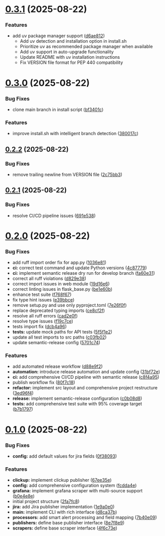 # [0.3.1](https://github.com/jStrider/grafana-publisher/compare/v0.3.0...v0.3.1) (2025-08-22)


### Features

* add uv package manager support ([d6ae812](https://github.com/jStrider/grafana-publisher/commit/d6ae812))
  - Add uv detection and installation option in install.sh
  - Prioritize uv as recommended package manager when available
  - Add uv support in auto-upgrade functionality
  - Update README with uv installation instructions
  - Fix VERSION file format for PEP 440 compatibility

# [0.3.0](https://github.com/jStrider/grafana-publisher/compare/v0.2.2...v0.3.0) (2025-08-22)


### Bug Fixes

* clone main branch in install script ([bf3401c](https://github.com/jStrider/grafana-publisher/commit/bf3401c396115c1be50bde9280ce266f93d18e58))


### Features

* improve install.sh with intelligent branch detection ([380017c](https://github.com/jStrider/grafana-publisher/commit/380017c13d3286b23100b7e0257e686e8b30d08e))

## [0.2.2](https://github.com/jStrider/grafana-publisher/compare/v0.2.1...v0.2.2) (2025-08-22)


### Bug Fixes

* remove trailing newline from VERSION file ([2c75bb3](https://github.com/jStrider/grafana-publisher/commit/2c75bb3fd1a58050fd449757cd290372b45f3eed))

## [0.2.1](https://github.com/jStrider/grafana-publisher/compare/v0.2.0...v0.2.1) (2025-08-22)


### Bug Fixes

* resolve CI/CD pipeline issues ([691e538](https://github.com/jStrider/grafana-publisher/commit/691e538328ff64642d4e855806b36ed9505c0f17))

# [0.2.0](https://github.com/jStrider/grafana-publisher/compare/v0.1.0...v0.2.0) (2025-08-22)


### Bug Fixes

* add ruff import order fix for app.py ([1036e81](https://github.com/jStrider/grafana-publisher/commit/1036e812f893419b4f0e3c59cc98e2c0c3c06bd3))
* **ci:** correct test command and update Python versions ([4c87779](https://github.com/jStrider/grafana-publisher/commit/4c87779c98f1c388bd3bb69a91fcc3e652bb9e05))
* **ci:** implement semantic release dry run for develop branch ([fa60e31](https://github.com/jStrider/grafana-publisher/commit/fa60e31e965e4b907e93bb95bceec4a009b14a1f))
* correct all ruff violations ([d829e38](https://github.com/jStrider/grafana-publisher/commit/d829e38c39f670b6c86f19b1e93f02cc859fc8de))
* correct import issues in web module ([19d16e6](https://github.com/jStrider/grafana-publisher/commit/19d16e6b3c3d47d78b3e5c1733797fb4eb0e44f0))
* correct linting issues in flask_base.py ([be1e60b](https://github.com/jStrider/grafana-publisher/commit/be1e60bccd6e456dd956bc0ff5f27fc039e64eb9))
* enhance test suite ([f768f67](https://github.com/jStrider/grafana-publisher/commit/f768f6754f1e0e1f09c08ce00d4e4c8ba3177f23))
* fix type hint issues ([e39bbce](https://github.com/jStrider/grafana-publisher/commit/e39bbce2f05e1f592f4c43fb99ec3e977ee6f907))
* remove setup.py and use only pyproject.toml ([7e26f0f](https://github.com/jStrider/grafana-publisher/commit/7e26f0ff65ea6d5c859f39c2b5fb3a6fb6c2e3d5))
* replace deprecated typing imports ([ce8cf2f](https://github.com/jStrider/grafana-publisher/commit/ce8cf2fbdbfe57c15c4bb666fb44e83e00c4e9f9))
* resolve all ruff errors ([cad2e0f](https://github.com/jStrider/grafana-publisher/commit/cad2e0f3c2c9f8dcf948e08f8c3c1e30c7797bd7))
* resolve type issues ([f19c7ce](https://github.com/jStrider/grafana-publisher/commit/f19c7cea9f2ee59f079bbba837c27d4e8f956a9e))
* tests import fix ([dcb4a96](https://github.com/jStrider/grafana-publisher/commit/dcb4a9692fc7c8a948e57adb87de8e19b96ee3e7))
* **tests:** update mock paths for API tests ([5f5f1e2](https://github.com/jStrider/grafana-publisher/commit/5f5f1e2e860e86c9acf6c087bb2d99e996b88990))
* update all test imports to src paths ([c03fb02](https://github.com/jStrider/grafana-publisher/commit/c03fb02dc2e37fb587e0c3333f03db3f088833ff))
* update semantic-release config ([5701c74](https://github.com/jStrider/grafana-publisher/commit/5701c747c75e23fa8f68f1bc858c34f2a652be83))


### Features

* add automated release workflow ([d88e9f2](https://github.com/jStrider/grafana-publisher/commit/d88e9f26e008b018c826e96d9b4e7e36f35f0f9d))
* **automation:** introduce release automation and update config ([31bf72e](https://github.com/jStrider/grafana-publisher/commit/31bf72ee0b949f15e8cbd96f2bc07e8e8c8e9abd))
* **ci:** add comprehensive CI/CD pipeline with semantic release ([c8f4a95](https://github.com/jStrider/grafana-publisher/commit/c8f4a95dc20fa2e31f656e41bb35c890c8dddc59))
* publish workflow fix ([80f7c18](https://github.com/jStrider/grafana-publisher/commit/80f7c185a89ce4dd07f4f5e70ad42b59ad0f0e10))
* **refactor:** implement src layout and comprehensive project restructure ([3ed96f4](https://github.com/jStrider/grafana-publisher/commit/3ed96f4f3e0a1cc5f8e3e4aca955c91a45e00abd))
* **release:** implement semantic-release configuration ([c0b08d8](https://github.com/jStrider/grafana-publisher/commit/c0b08d80e977a5f859a43b04e88c96e2fa7bed2b))
* **tests:** add comprehensive test suite with 95% coverage target ([b7b1797](https://github.com/jStrider/grafana-publisher/commit/b7b1797a0ac9ad3ad38b955c7fb9b7e72fdb20a7))

# [0.1.0](https://github.com/jStrider/grafana-publisher/compare/2fa7fc89f33e088ce5fa4bc326f063c9b17c2f4f...v0.1.0) (2025-08-22)


### Bug Fixes

* **config:** add default values for jira fields ([0f38093](https://github.com/jStrider/grafana-publisher/commit/0f38093fa7b5177bfea00b87a019f0de0bd55f0f))


### Features

* **clickup:** implement clickup publisher ([67ee35e](https://github.com/jStrider/grafana-publisher/commit/67ee35e582e088a90c69b079b7b44e2c0a1fbe81))
* **config:** add comprehensive configuration system ([fcdda4e](https://github.com/jStrider/grafana-publisher/commit/fcdda4e3bc8fac5a1c96f4d993c088e383b93f5a))
* **grafana:** implement grafana scraper with multi-source support ([b0e4e8e](https://github.com/jStrider/grafana-publisher/commit/b0e4e8ebbf82b2e49f0bc75a2f018c1e3dddc04c))
* initial project structure ([2fa7fc8](https://github.com/jStrider/grafana-publisher/commit/2fa7fc89f33e088ce5fa4bc326f063c9b17c2f4f))
* **jira:** add Jira publisher implementation ([1e9a0e0](https://github.com/jStrider/grafana-publisher/commit/1e9a0e03b4c982c656a66f6a2e837b93e1b5cb3b))
* **main:** implement CLI with rich interface ([d8ca37b](https://github.com/jStrider/grafana-publisher/commit/d8ca37b956063dd017b79c9f5f757c20e2872b9e))
* **processors:** add smart alert processing and field mapping ([7b40e09](https://github.com/jStrider/grafana-publisher/commit/7b40e09a87fb825b83f2d5b88797e5b30cf973e9))
* **publishers:** define base publisher interface ([8e7f8e9](https://github.com/jStrider/grafana-publisher/commit/8e7f8e968e0ca48b7f05b8bc23bc37e01e97c074))
* **scrapers:** define base scraper interface ([4f6c73e](https://github.com/jStrider/grafana-publisher/commit/4f6c73e19e1df8c08ad6b2ac7fb02f1bc2bc5277))